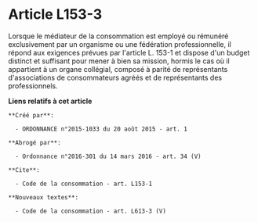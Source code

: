 # Article L153-3

Lorsque le médiateur de la consommation est employé ou rémunéré exclusivement par un organisme ou une fédération
professionnelle, il répond aux exigences prévues par l'article L. 153-1 et dispose d'un budget distinct et suffisant pour
mener à bien sa mission, hormis le cas où il appartient à un organe collégial, composé à parité de représentants
d'associations de consommateurs agréés et de représentants des professionnels.

**Liens relatifs à cet article**

	**Créé par**:

	  - ORDONNANCE n°2015-1033 du 20 août 2015 - art. 1

	**Abrogé par**:

	  - Ordonnance n°2016-301 du 14 mars 2016 - art. 34 (V)

	**Cite**:

	  - Code de la consommation - art. L153-1

	**Nouveaux textes**:

	  - Code de la consommation - art. L613-3 (V)
